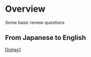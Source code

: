 
# Overview 

Some basic review questions 

## From Japanese to English 

[Dishes1](question_dishes1.md)



